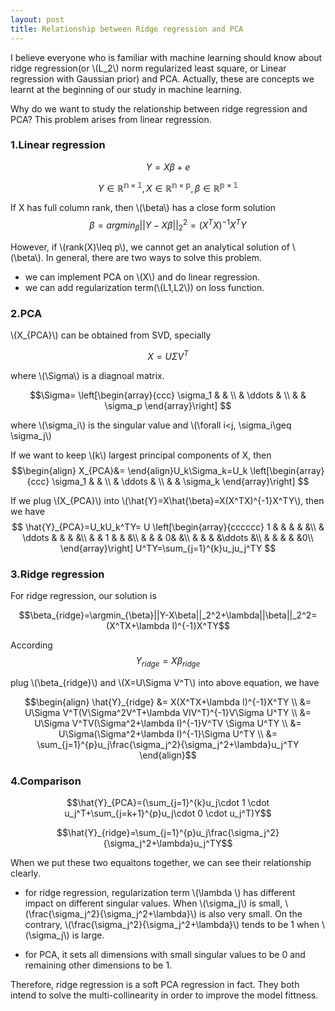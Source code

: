 ```yaml
---
layout: post
title: Relationship between Ridge regression and PCA
---
```


I believe everyone who is familiar with machine learning should know about ridge regression(or \\(L_2\\) norm regularized least square, or Linear regression with Gaussian prior) and PCA. Actually, these are concepts we learnt at the beginning of our study in machine learning.

Why do we want to study the relationship between ridge regression and PCA? This problem arises from linear regression.

### 1.Linear regression

$$Y=X\beta +e$$

$$Y\in \mathbb{R^{n\times 1}}, X\in \mathbb{R^{n\times p}}, \beta \in \mathbb{R^{p \times 1}}$$

If X has full column rank, then \\(\beta\\) has a close form solution
$$\beta=argmin_{\beta}||Y-X\beta||_2^2=(X^TX)^{-1}X^T Y$$


However, if \\(rank(X)\leq p\\), we cannot get an analytical solution of \\(\beta\\). In general, there are two ways to solve this problem. 

* we can implement PCA on \\(X\\) and do linear regression.
* we can add regularization term(\\(L1,L2\\)) on loss function.


### 2.PCA

\\(X_{PCA}\\) can be obtained from SVD, specially

$$X=U\Sigma V^T$$

where \\(\Sigma\\) is a diagnoal matrix.

$$\Sigma=
\left[\begin{array}{ccc} 
    \sigma_1 &        &  \\ 
     &   \ddots   & \\ 
     &   & \sigma_p
\end{array}\right]
$$

where \\(\sigma_i\\) is the singular value and \\(\forall i<j, \sigma_i\geq \sigma_j\\)

If we want to keep \\(k\\) largest principal components of X, then 
$$\begin{align}
X_{PCA}&=
\end{align}U_k\Sigma_k=U_k
\left[\begin{array}{ccc} 
    \sigma_1 &        &  \\ 
     &   \ddots   & \\ 
     &   & \sigma_k
\end{array}\right] 
$$

If we plug \\(X_{PCA}\\) into \\(\hat{Y}=X\hat{\beta}=X(X^TX)^{-1}X^TY\\), then we have
$$
\hat{Y}_{PCA}=U_kU_k^TY= U \left[\begin{array}{cccccc}
    1 & &  & & &\\ 
     &   \ddots   & & & &\\ 
     &   & 1 & & &\\
     & & & 0& &\\
     & & & &\ddots &\\
     & & & & &0\\
 \end{array}\right] U^TY=\sum_{j=1}^{k}u_ju_j^TY
$$

### 3.Ridge regression
For ridge regression, our solution is

$$\beta_{ridge}=\argmin_{\beta}||Y-X\beta||_2^2+\lambda||\beta||_2^2=(X^TX+\lambda I)^{-1}X^TY$$

According
$$Y_{ridge}=X\beta_{ridge}$$

plug \\(\beta_{ridge}\\) and \\(X=U\Sigma V^T\\) into above equation, we have

$$\begin{align}
\hat{Y}_{ridge} &= X(X^TX+\lambda I)^{-1}X^TY \\
               &= U\Sigma V^T(V\Sigma^2V^T+\lambda VIV^T)^{-1}V\Sigma U^TY \\
               &= U\Sigma V^TV(\Sigma^2+\lambda I)^{-1}V^TV \Sigma U^TY \\
               &= U\Sigma(\Sigma^2+\lambda I)^{-1}\Sigma U^TY \\
               &= \sum_{j=1}^{p}u_j\frac{\sigma_j^2}{\sigma_j^2+\lambda}u_j^TY
\end{align}$$

### 4.Comparison

$$\hat{Y}_{PCA}=(\sum_{j=1}^{k}u_j\cdot 1 \cdot u_j^T+\sum_{j=k+1}^{p}u_j\cdot 0 \cdot u_j^T)Y$$

$$\hat{Y}_{ridge}=\sum_{j=1}^{p}u_j\frac{\sigma_j^2}{\sigma_j^2+\lambda}u_j^TY$$

When we put these two equaitons together, we can see their relationship clearly.

* for ridge regression, regularization term \\(\lambda \\) has different impact on different singular values. When \\(\sigma_j\\) is small, \\(\frac{\sigma_j^2}{\sigma_j^2+\lambda}\\) is also very small. On the contrary, \\(\frac{\sigma_j^2}{\sigma_j^2+\lambda}\\) tends to be 1 when \\(\sigma_j\\) is large. 

* for PCA, it sets all dimensions with small singular values to be 0 and remaining other dimensions to be 1. 

Therefore, ridge regression is a soft PCA regression in fact. They both intend to solve the multi-collinearity in order to improve the model fittness.

